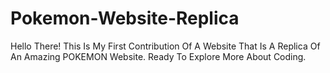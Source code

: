 # Pokemon-Website-Replica


Hello There! This Is My First Contribution Of A Website That Is A Replica Of An Amazing POKEMON Website.
Ready To Explore More About Coding.

